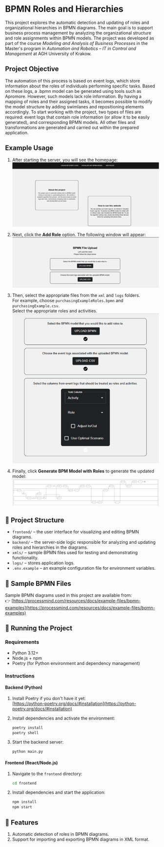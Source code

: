 # BPMN Roles and Hierarchies

This project explores the automatic detection and updating of roles and organizational hierarchies in BPMN diagrams. The main goal is to support business process management by analyzing the organizational structure and role assignments within BPMN models. The project was developed as part of the course *Modeling and Analysis of Business Processes* in the Master's program in *Automation and Robotics – IT in Control and Management* at AGH University of Krakow.  

## Project Objective
The automation of this process is based on event logs, which store information about the roles of individuals performing specific tasks. Based on these logs, a .bpmn model can be generated using tools such as Apromore. However, such models lack role information. By having a mapping of roles and their assigned tasks, it becomes possible to modify the model structure by adding swimlanes and repositioning elements accordingly.
To start working with the project, two types of files are required: event logs that contain role information (or allow it to be easily generated), and corresponding BPMN models. All other files and transformations are generated and carried out within the prepared application.

## Example Usage

1. After starting the server, you will see the homepage:  
   ![Homepage](images/homepage.png)

2. Next, click the **Add Role** option. The following window will appear:  
   ![Add Role Window](images/add_roles.png)

3. Then, select the appropriate files from the `xml` and `logs` folders.  
   For example, choose `purchasingExampleRoles.bpmn` and `purchasingExample.csv`.  
   Select the appropriate roles and activities.  
   ![File Selection](images/role_and_activity.png)

4. Finally, click **Generate BPM Model with Roles** to generate the updated model:  
   ![Generated Model](images/bpmn_model.png)

## 📁 Project Structure

- `frontend/` – the user interface for visualizing and editing BPMN diagrams.
- `backend/` – the server-side logic responsible for analyzing and updating roles and hierarchies in the diagrams.
- `xmls/` – sample BPMN files used for testing and demonstrating functionality.
- `logs/` – stores application logs.
- `.env.example` – an example configuration file for environment variables.

## 🧪 Sample BPMN Files

Sample BPMN diagrams used in this project are available from:  
👉 [https://processmind.com/resources/docs/example-files/bpmn-examples](https://processmind.com/resources/docs/example-files/bpmn-examples)

## 🚀 Running the Project

### Requirements

- Python 3.12+
- Node.js + npm
- Poetry (for Python environment and dependency management)

### Instructions

#### Backend (Python)

1. Install Poetry if you don't have it yet:  
   [https://python-poetry.org/docs/#installation](https://python-poetry.org/docs/#installation)

2. Install dependencies and activate the environment:  
   ```bash
   poetry install
   poetry shell
   ```

3. Start the backend server:  
   ```bash
   python main.py
   ```

#### Frontend (React/Node.js)

1. Navigate to the `frontend` directory:  
   ```bash
   cd frontend
   ```

2. Install dependencies and start the application:  
   ```bash
   npm install
   npm start
   ```

## 🧠 Features

1. Automatic detection of roles in BPMN diagrams.  
2. Support for importing and exporting BPMN diagrams in XML format.
